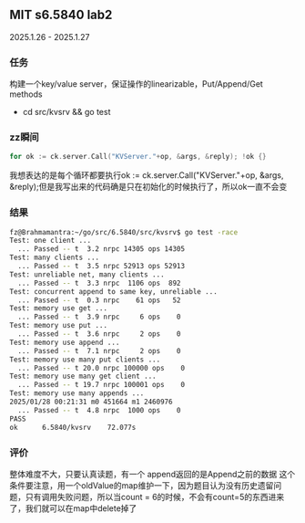 ## MIT s6.5840 lab2
2025.1.26 - 2025.1.27

### 任务
构建一个key/value server，保证操作的linearizable，Put/Append/Get methods


- cd src/kvsrv && go test

### zz瞬间
~~~ go
for ok := ck.server.Call("KVServer."+op, &args, &reply); !ok {}
~~~
我想表达的是每个循环都要执行ok := ck.server.Call("KVServer."+op, &args, &reply);但是我写出来的代码确是只在初始化的时候执行了，所以ok一直不会变

### 结果
~~~ sh
fz@Brahmamantra:~/go/src/6.5840/src/kvsrv$ go test -race
Test: one client ...
  ... Passed -- t  3.2 nrpc 14305 ops 14305
Test: many clients ...
  ... Passed -- t  3.5 nrpc 52913 ops 52913
Test: unreliable net, many clients ...
  ... Passed -- t  3.3 nrpc  1106 ops  892
Test: concurrent append to same key, unreliable ...
  ... Passed -- t  0.3 nrpc    61 ops   52
Test: memory use get ...
  ... Passed -- t  3.9 nrpc     6 ops    0
Test: memory use put ...
  ... Passed -- t  3.6 nrpc     2 ops    0
Test: memory use append ...
  ... Passed -- t  7.1 nrpc     2 ops    0
Test: memory use many put clients ...
  ... Passed -- t 20.0 nrpc 100000 ops    0
Test: memory use many get client ...
  ... Passed -- t 19.7 nrpc 100001 ops    0
Test: memory use many appends ...
2025/01/28 00:21:31 m0 451664 m1 2460976
  ... Passed -- t  4.8 nrpc  1000 ops    0
PASS
ok      6.5840/kvsrv    72.077s
~~~

### 评价
整体难度不大，只要认真读题，有一个 append返回的是Append之前的数据 这个条件要注意，用一个oldValue的map维护一下，因为题目认为没有历史遗留问题，只有调用失败问题，所以当count = 6的时候，不会有count=5的东西进来了，我们就可以在map中delete掉了